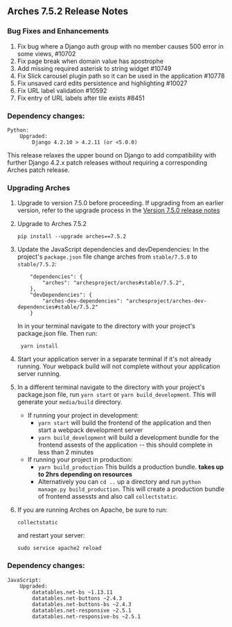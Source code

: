 Arches 7.5.2 Release Notes
--------------------------

### Bug Fixes and Enhancements

1. Fix bug where a Django auth group with no member causes 500 error in some views, #10702
2. Fix page break when domain value has apostrophe
3. Add missing required asterisk to string widget #10749
4. Fix Slick carousel plugin path so it can be used in the application #10778
5. Fix unsaved card edits persistence and highlighting #10027
6. Fix URL label validation #10592
7. Fix entry of URL labels after tile exists #8451


### Dependency changes:
```
Python:
    Upgraded:
        Django 4.2.10 > 4.2.11 (or <5.0.0)
```

This release relaxes the upper bound on Django to add compatibility with further Django 4.2.x patch releases without requiring a corresponding Arches patch release.

### Upgrading Arches

1. Upgrade to version 7.5.0 before proceeding. If upgrading from an earlier version, refer to the upgrade process in the [Version 7.5.0 release notes](https://github.com/archesproject/arches/blob/dev/7.5.x/releases/7.5.0.md)

2. Upgrade to Arches 7.5.2
    ```
    pip install --upgrade arches==7.5.2
    ```

3. Update the JavaScript dependencies and devDependencies:
    In the project's `package.json` file change arches from `stable/7.5.0` to `stable/7.5.2`:
    ```    
        "dependencies": {
            "arches": "archesproject/arches#stable/7.5.2",
        },
        "devDependencies": {
            "arches-dev-dependencies": "archesproject/arches-dev-dependencies#stable/7.5.2"
        }
    ```
    In in your terminal navigate to the directory with your project's package.json file. Then run:

        yarn install


4. Start your application server in a separate terminal if it's not already running. Your webpack build will not complete without your application server running.

5. In a different terminal navigate to the directory with your project's package.json file, run `yarn start` or `yarn build_development`. This will generate your `media/build` directory.
   - If running your project in development:
     -  `yarn start` will build the frontend of the application and then start a webpack development server
      - `yarn build_development` will build a development bundle for the frontend assests of the application -- this should complete in less than 2 minutes
    - If running your project in production:
      - `yarn build_production` This builds a production bundle. **takes up to 2hrs depending on resources**
      - Alternatively you can `cd ..` up a directory and run `python manage.py build_production`. This will create a production bundle of frontend assessts and also call `collectstatic`.


6. If you are running Arches on Apache, be sure to run:

    ```
    collectstatic
    ```
    and restart your server:
    ```
    sudo service apache2 reload
    ```


### Dependency changes:
```
JavaScript:
    Upgraded:
        datatables.net-bs ~1.13.11
        datatables.net-buttons ~2.4.3
        datatables.net-buttons-bs ~2.4.3
        datatables.net-responsive ~2.5.1
        datatables.net-responsive-bs ~2.5.1
```
